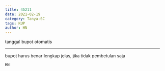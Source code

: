 ```yaml
---
title: 45211
date: 2021-02-19
category: Tanya-SC
tags: KUP
author: HN
---
```


tanggal bupot otomatis

---

bupot harus benar lengkap jelas, jika tidak pembetulan saja

`HN`
